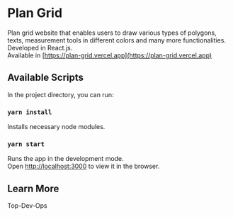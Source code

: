 # Plan Grid
Plan grid website that enables users to draw various types of polygons, texts, measurement tools in different colors and many more functionalities.<br />
Developed in React.js.<br />
Available in [https://plan-grid.vercel.app](https://plan-grid.vercel.app)<br />

<!-- Working with google map<br />
![working on google map](working-on-google-map.gif)

Working with pictures<br />
![working on pictures](working-on-image.gif) -->

## Available Scripts

In the project directory, you can run:

### `yarn install`

Installs necessary node modules.


### `yarn start`

Runs the app in the development mode.<br />
Open [http://localhost:3000](http://localhost:3000) to view it in the browser.


## Learn More

Top-Dev-Ops

